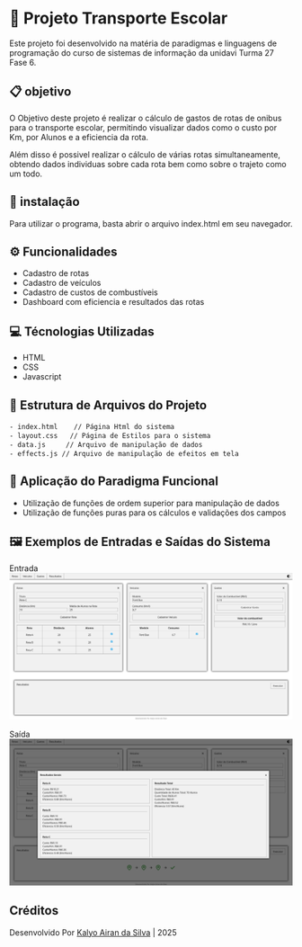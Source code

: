 
# 🚌 Projeto Transporte Escolar

Este projeto foi desenvolvido na matéria de paradigmas e linguagens de programação do curso de sistemas de informação da unidavi Turma 27 Fase 6.

## 📋 objetivo

O Objetivo deste projeto é realizar o cálculo de gastos de rotas de onibus para o transporte escolar, permitindo visualizar dados como o custo por Km, por Alunos e a eficiencia da rota.

Além disso é possivel realizar o cálculo de várias rotas simultaneamente, obtendo dados individuas sobre cada rota bem como sobre o trajeto como um todo.

## 🔌 instalação

Para utilizar o programa, basta abrir o arquivo index.html em seu navegador.

## ⚙️ Funcionalidades

 - Cadastro de rotas 
 - Cadastro de veículos
 - Cadastro de custos de combustíveis
 - Dashboard com eficiencia e resultados das rotas 

## 💻 Técnologias Utilizadas

 - HTML
 - CSS
 - Javascript

## 📁 Estrutura de Arquivos do Projeto

```
- index.html    // Página Html do sistema
- layout.css   // Página de Estilos para o sistema 
- data.js     // Arquivo de manipulação de dados
- effects.js // Arquivo de manipulação de efeitos em tela
```

## 📱 Aplicação do Paradigma Funcional

- Utilização de funções de ordem superior para manipulação de dados
- Utilização de funções puras para os cálculos e validações dos campos

## 🖼️ Exemplos de Entradas e Saídas do Sistema

Entrada
![Entrada](/images/entrada.png)

Saída
![Saida](/images/Saida.png)

## Créditos

Desenvolvido Por [Kalyo Airan da Silva](https://github.com/kalyo-silva) | 2025